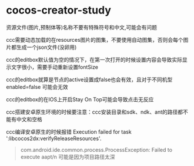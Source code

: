 # cocos-creator-study

资源文件(图片,预制体等)名称不要有特殊符号和中文,可能会有问题

ccc需要动态加载的在resources图片的图集，不要使用自动图集，否则会每个图片都生成一个json文件(没卵用)

ccc的editbox默认值为空的情况下，在第一次打开的时候设置内容会导致实际显示文字很小，需要手动重新设置fontSize

ccc的editbox就算是节点的active设置成false也会有效，且对于不同机型 enabled=false 可能会无效

ccc的editbox的在IOS上开启Stay On Top可能会导致点击无反应

ccc搭建安卓原生环境的时候要注意：ccc安装目录和sdk、ndk、ant的路径都不能有中文和空格

ccc编译安卓原生的时候报错
Execution failed for task ':libcocos2dx:verifyReleaseResources'.
> com.android.ide.common.process.ProcessException: Failed to execute aapt/n
可能是因为项目路径太深
